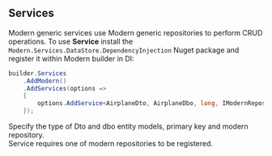 ## Services
Modern generic services use Modern generic repositories to perform CRUD operations.
To use **Service** install the `Modern.Services.DataStore.DependencyInjection` Nuget package and register it within Modern builder in DI:
```csharp
builder.Services
    .AddModern()
    .AddServices(options =>
    {
        options.AddService<AirplaneDto, AirplaneDbo, long, IModernRepository<AirplaneDbo, long>>();
    });
```
Specify the type of Dto and dbo entity models, primary key and modern repository.\
Service requires one of modern repositories to be registered.